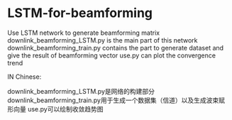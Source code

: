 # LSTM-for-beamforming
Use LSTM network to generate beamforming matrix 
downlink_beamforming_LSTM.py is the main part of this network
downlink_beamforming_train.py contains the part to generate dataset and give the result of beamforming vector
use.py can plot the convergence trend


IN Chinese:



downlink_beamforming_LSTM.py是网络的构建部分
downlink_beamforming_train.py用于生成一个数据集（信道）以及生成波束赋形向量
use.py可以绘制收敛趋势图
